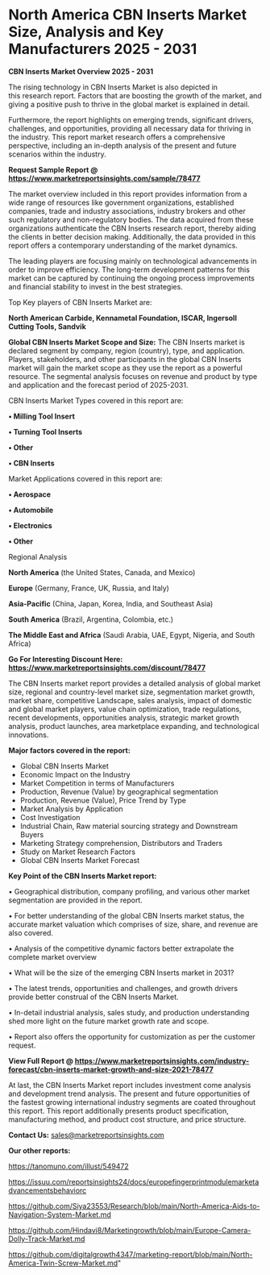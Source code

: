 # North America CBN Inserts Market Size, Analysis and Key Manufacturers 2025 - 2031

<Strong> CBN Inserts Market Overview 2025 - 2031</strong>

The rising technology in CBN Inserts Market is also depicted in this research report. Factors that are boosting the growth of the market, and giving a positive push to thrive in the global market is explained in detail.

Furthermore, the report highlights on emerging trends, significant drivers, challenges, and opportunities, providing all necessary data for thriving in the industry. This report market research offers a comprehensive perspective, including an in-depth analysis of the present and future scenarios within the industry.

<strong>Request Sample Report @ <a href=https://www.marketreportsinsights.com/sample/78477>https://www.marketreportsinsights.com/sample/78477</a></strong>

The market overview included in this report provides information from a wide range of resources like government organizations, established companies, trade and industry associations, industry brokers and other such regulatory and non-regulatory bodies. The data acquired from these organizations authenticate the CBN Inserts research report, thereby aiding the clients in better decision making. Additionally, the data provided in this report offers a contemporary understanding of the market dynamics.

The leading players are focusing mainly on technological advancements in order to improve efficiency. The long-term development patterns for this market can be captured by continuing the ongoing process improvements and financial stability to invest in the best strategies.

Top Key players of CBN Inserts Market are:

<strong>North American Carbide, Kennametal Foundation, ISCAR, Ingersoll Cutting Tools, Sandvik</strong>

<strong><b>Global CBN Inserts Market Scope and Size:</b></strong>
The CBN Inserts market is declared segment by company, region (country), type, and application. Players, stakeholders, and other participants in the global CBN Inserts market will gain the market scope as they use the report as a powerful resource. The segmental analysis focuses on revenue and product by type and application and the forecast period of 2025-2031.

CBN Inserts Market Types covered in this report are:

<strong>• Milling Tool Insert

• Turning Tool Inserts

• Other

• CBN Inserts</strong>

Market Applications covered in this report are:

<strong>• Aerospace

• Automobile

• Electronics

• Other</strong> 

Regional Analysis

<strong>North America</strong> (the United States, Canada, and Mexico)

<strong>Europe</strong> (Germany, France, UK, Russia, and Italy)

<strong>Asia-Pacific</strong> (China, Japan, Korea, India, and Southeast Asia)

<strong>South America</strong> (Brazil, Argentina, Colombia, etc.)

<strong>The Middle East and Africa</strong> (Saudi Arabia, UAE, Egypt, Nigeria, and South Africa)

<strong>Go For Interesting Discount Here: <a href=https://www.marketreportsinsights.com/discount/78477>https://www.marketreportsinsights.com/discount/78477</a></strong>

The CBN Inserts market report provides a detailed analysis of global market size, regional and country-level market size, segmentation market growth, market share, competitive Landscape, sales analysis, impact of domestic and global market players, value chain optimization, trade regulations, recent developments, opportunities analysis, strategic market growth analysis, product launches, area marketplace expanding, and technological innovations.

<strong><b>Major factors covered in the report:</b></strong>
<ul>
  <li>Global CBN Inserts Market </li>
  <li>Economic Impact on the Industry</li>
  <li>Market Competition in terms of Manufacturers</li>
  <li>Production, Revenue (Value) by geographical segmentation</li>
  <li>Production, Revenue (Value), Price Trend by Type</li>
  <li>Market Analysis by Application</li>
  <li>Cost Investigation</li>
  <li>Industrial Chain, Raw material sourcing strategy and Downstream Buyers</li>
  <li>Marketing Strategy comprehension, Distributors and Traders</li>
  <li>Study on Market Research Factors</li>
  <li>Global CBN Inserts Market Forecast</li>
</ul>

<strong><b>Key Point of the CBN Inserts Market report:</b></strong>

• Geographical distribution, company profiling, and various other market segmentation are provided in the report.

• For better understanding of the global CBN Inserts market status, the accurate market valuation which comprises of size, share, and revenue are also covered.

• Analysis of the competitive dynamic factors better extrapolate the complete market overview

• What will be the size of the emerging CBN Inserts market in 2031?

• The latest trends, opportunities and challenges, and growth drivers provide better construal of the CBN Inserts Market.

• In-detail industrial analysis, sales study, and production understanding shed more light on the future market growth rate and scope.

• Report also offers the opportunity for customization as per the customer request.

<strong><b>View Full Report @ <a href=https://www.marketreportsinsights.com/industry-forecast/cbn-inserts-market-growth-and-size-2021-78477>https://www.marketreportsinsights.com/industry-forecast/cbn-inserts-market-growth-and-size-2021-78477</a></b></strong>


At last, the CBN Inserts Market report includes investment come analysis and development trend analysis. The present and future opportunities of the fastest growing international industry segments are coated throughout this report. This report additionally presents product specification, manufacturing method, and product cost structure, and price structure.

<strong>Contact Us:</strong>
sales@marketreportsinsights.com

<strong>Our other reports:</strong>

<a href=https://tanomuno.com/illust/549472>https://tanomuno.com/illust/549472</a>

<a href=https://issuu.com/reportsinsights24/docs/europefingerprintmodulemarketadvancementsbehaviorc>https://issuu.com/reportsinsights24/docs/europefingerprintmodulemarketadvancementsbehaviorc</a>

<a href=https://github.com/Siya23553/Research/blob/main/North-America-Aids-to-Navigation-System-Market.md>https://github.com/Siya23553/Research/blob/main/North-America-Aids-to-Navigation-System-Market.md</a>

<a href=https://github.com/Hindavi8/Marketingrowth/blob/main/Europe-Camera-Dolly-Track-Market.md>https://github.com/Hindavi8/Marketingrowth/blob/main/Europe-Camera-Dolly-Track-Market.md</a>

<a href=https://github.com/digitalgrowth4347/marketing-report/blob/main/North-America-Twin-Screw-Market.md>https://github.com/digitalgrowth4347/marketing-report/blob/main/North-America-Twin-Screw-Market.md</a>"

